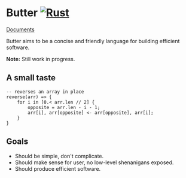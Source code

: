 # Butter [![Rust][CI status]][CI Link]

[CI Status]: https://github.com/neverRare/butter/workflows/Rust/badge.svg
[CI Link]: https://github.com/neverRare/butter/actions?query=workflow%3ARust

[Documents](doc/README.md)

Butter aims to be a concise and friendly language for building efficient software.

**Note:** Still work in progress.

## A small taste

```butter
-- reverses an array in place
reverse(arr) => {
    for i in [0.< arr.len // 2] {
        opposite = arr.len - i - 1;
        arr[i], arr[opposite] <- arr[opposite], arr[i];
    }
}
```

## Goals

- Should be simple, don't complicate.
- Should make sense for user, no low-level shenanigans exposed.
- Should produce efficient software.
